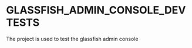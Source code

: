 GLASSFISH_ADMIN_CONSOLE_DEVTESTS
================================

The project is used to test the glassfish admin console
